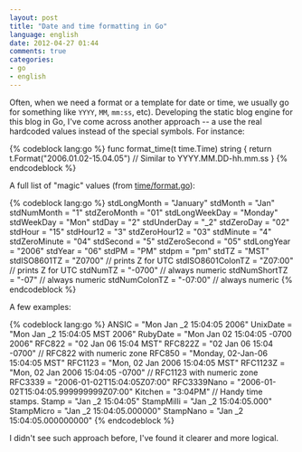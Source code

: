 ```yaml
---
layout: post
title: "Date and time formatting in Go"
language: english
date: 2012-04-27 01:44
comments: true
categories: 
- go
- english
---
```

Often, when we need a format or a template for date or time, we usually go for something like `YYYY`, `MM`, `mm:ss`, etc). Developing the static blog engine for this blog in Go, I've come across another approach -- a use the real hardcoded values instead of the special symbols. For instance:

{% codeblock lang:go %}
func format_time(t time.Time) string {
  return t.Format("2006.01.02-15.04.05")  // Similar to YYYY.MM.DD-hh.mm.ss
}
{% endcodeblock %}

A full list of "magic" values (from [time/format.go][]):

[time/format.go]: http://golang.org/src/pkg/time/format.go

{% codeblock lang:go %}
stdLongMonth      = "January"
stdMonth          = "Jan"
stdNumMonth       = "1"
stdZeroMonth      = "01"
stdLongWeekDay    = "Monday"
stdWeekDay        = "Mon"
stdDay            = "2"
stdUnderDay       = "_2"
stdZeroDay        = "02"
stdHour           = "15"
stdHour12         = "3"
stdZeroHour12     = "03"
stdMinute         = "4"
stdZeroMinute     = "04"
stdSecond         = "5"
stdZeroSecond     = "05"
stdLongYear       = "2006"
stdYear           = "06"
stdPM             = "PM"
stdpm             = "pm"
stdTZ             = "MST"
stdISO8601TZ      = "Z0700"  // prints Z for UTC
stdISO8601ColonTZ = "Z07:00" // prints Z for UTC
stdNumTZ          = "-0700"  // always numeric
stdNumShortTZ     = "-07"    // always numeric
stdNumColonTZ     = "-07:00" // always numeric
{% endcodeblock %}

A few examples:

{% codeblock lang:go %}
ANSIC       = "Mon Jan _2 15:04:05 2006"
UnixDate    = "Mon Jan _2 15:04:05 MST 2006"
RubyDate    = "Mon Jan 02 15:04:05 -0700 2006"
RFC822      = "02 Jan 06 15:04 MST"
RFC822Z     = "02 Jan 06 15:04 -0700" // RFC822 with numeric zone
RFC850      = "Monday, 02-Jan-06 15:04:05 MST"
RFC1123     = "Mon, 02 Jan 2006 15:04:05 MST"
RFC1123Z    = "Mon, 02 Jan 2006 15:04:05 -0700" // RFC1123 with numeric zone
RFC3339     = "2006-01-02T15:04:05Z07:00"
RFC3339Nano = "2006-01-02T15:04:05.999999999Z07:00"
Kitchen     = "3:04PM"
// Handy time stamps.
Stamp      = "Jan _2 15:04:05"
StampMilli = "Jan _2 15:04:05.000"
StampMicro = "Jan _2 15:04:05.000000"
StampNano  = "Jan _2 15:04:05.000000000"
{% endcodeblock %}

I didn't see such approach before, I've found it clearer and more logical.
